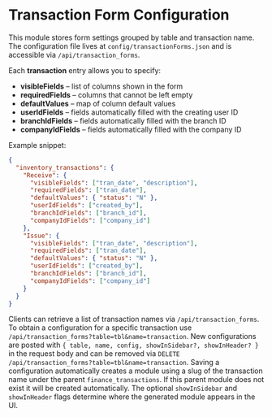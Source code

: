 # Transaction Form Configuration

This module stores form settings grouped by table and transaction name. The configuration
file lives at `config/transactionForms.json` and is accessible via `/api/transaction_forms`.

Each **transaction** entry allows you to specify:

- **visibleFields** – list of columns shown in the form
- **requiredFields** – columns that cannot be left empty
- **defaultValues** – map of column default values
- **userIdFields** – fields automatically filled with the creating user ID
- **branchIdFields** – fields automatically filled with the branch ID
- **companyIdFields** – fields automatically filled with the company ID

Example snippet:

```json
{
  "inventory_transactions": {
    "Receive": {
      "visibleFields": ["tran_date", "description"],
      "requiredFields": ["tran_date"],
      "defaultValues": { "status": "N" },
      "userIdFields": ["created_by"],
      "branchIdFields": ["branch_id"],
      "companyIdFields": ["company_id"]
    },
    "Issue": {
      "visibleFields": ["tran_date", "description"],
      "requiredFields": ["tran_date"],
      "defaultValues": { "status": "N" },
      "userIdFields": ["created_by"],
      "branchIdFields": ["branch_id"],
      "companyIdFields": ["company_id"]
    }
  }
}
```

Clients can retrieve a list of transaction names via `/api/transaction_forms`.
To obtain a configuration for a specific transaction use
`/api/transaction_forms?table=tbl&name=transaction`. New configurations are
posted with `{ table, name, config, showInSidebar?, showInHeader? }` in the request body and can be removed via
`DELETE /api/transaction_forms?table=tbl&name=transaction`.
Saving a configuration automatically creates a module using a slug of the transaction
name under the parent `finance_transactions`. If this parent module does not
exist it will be created automatically. The optional `showInSidebar` and
`showInHeader` flags determine where the generated module appears in the UI.

